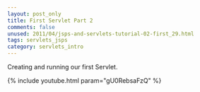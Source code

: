 ```yaml
---           
layout: post_only
title: First Servlet Part 2
comments: false
unused: 2011/04/jsps-and-servlets-tutorial-02-first_29.html
tags: servlets_jsps
category: servlets_intro
---
```


Creating and running our first Servlet.

{% include youtube.html param="gU0RebsaFzQ" %}